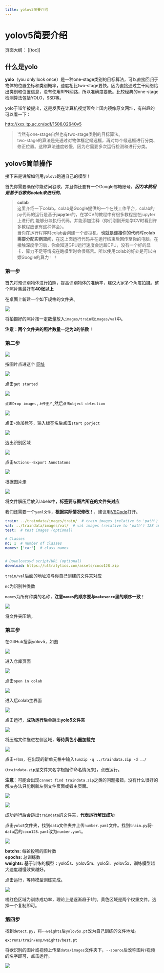```yaml
---
title: yolov5简要介绍
---
```

# yolov5简要介绍

页面大纲：
[[toc]]

## 什么是yolo

**yolo**（you only look once）是一种one-stage类别的目标算法，可以直接回归于物体的位置坐标和类别概率，速度相比two-stage要快。因为直接通过主干网络给出类别和位置信息，没有使用RPN网路，所以准确度要低。比较经典的one-stage检测算法包括YOLO，SSD等。

yolo于16年被提出，这是发表在计算机视觉顶会上国内镜像原文网址，有兴趣的可以看一下：

<http://xxx.itp.ac.cn/pdf/1506.02640v5>

>当然有one-stage自然也有two-stage类别的目标算法。  
two-stage的算法是先通过对物体框定候选框，再对每个候选框进行分类、修正位置。这种算法速度较慢，因为它需要多次运行检测和进行分类。

## yolov5简单操作

接下来是讲解如何用`yolov5`跑通自己的模型！

首先你需要确保你能访问谷歌，并且你还要有一个Google邮箱账号。***因为本教程是基于谷歌的colab来进行的***。

>****colab****  
这里介绍一下colab。colab是Google提供的一个在线工作平台，colab的py代码的运行是基于**jupyter**的，在学CV的教程中有很多教程是在jupyter上进行的,能够分块执行代码，并能添加注释（你们刚刚开始学CV时看到许多教程应该有这种体会）。  
当你在运行程序时colab会创建一个虚拟机，**也就是连接你的代码时colab需要分配实例空间**，在这上面运行代码并在运行结束后回传至你的电脑。在接触深度学习后，你会知道GPU运行速度会远超CPU，没有一个好的显卡、算力不足等情况在跑模型时会很痛苦。所以使用colab的好处是可以白嫖Google的算力！！

### 第一步

首先将预识别物体进行拍照，提高识别物体的准确率，建议大家多个角度拍摄。整个照片集最好有**40张以上**

在桌面上新建一个如下规格的文件夹。

![](/assets/pics/yolo1.11.png)

将拍摄好的照片按一定数量放入`images/train和images/val`中。

**注意：两个文件夹的照片数量一定为2的倍数！**

### 第二步

![](/assets/pics/yolo1.123.png)

按图片点进这个 [网址](https://www.makesense.ai)

![](/assets/pics/yolo112.png)

点击`get started`

![](/assets/pics/yolo214.png)

`点击Drop images,上传图片`,然后`点击object detection`

![](/assets/pics/yolo234423.png)

点击`+`添加标签，输入标签名后点击`start porject`

![](/assets/pics/yolo23113232.png)

选出识别区域

![](/assets/pics/yolo23442355.png)

点击`Actions--Export Annotatons`

![](/assets/pics/yolo234232344.png)

根据图片走

![](/assets/pics/vscode/yolo234764528.png)

将文件解压后放入labels中，**标签要与图片所在的文件夹对应**

我们还需要一个`yaml文件`，**根据实际情况修改！**，建议用[VSCode](/文档/👋环境配置/Visual%20Studio%20Code%20C语言%20安装配置.md)打开。

```yaml
train: ../traindata/images/train/  # train images (relative to 'path') 128 images
val: ../traindata/images/val/  # val images (relative to 'path') 128 images
test:  # test images (optional)

# Classes
nc: 1  # number of classes
names: ['car']  # class names


# Downloacsyd script/URL (optional)
download: https://ultralytics.com/assets/coco128.zip
```

`train/val`后面的地址须与你自己创建的文件夹对应

`nc`为识别种类数

`names`为所有种类的名称，****注意**`names`的顺序要与`makesence`里的顺序一致！**

![](/assets/pics/yolo23425.png)

将文件夹压缩。

### 第三步

在GitHub搜索yolov5，如图

![](/assets/pics/yolo1.png)

进入仓库页面

![](/assets/pics/yolo2.png)

点击`open in colab`

![](/assets/pics/yolo3.png)

进入后colab主界面

![](/assets/pics/yolo4.png)

点击运行，**成功运行后**会跳出**yolo5文件夹**

![](/assets/pics/yolo5.png)

将压缩文件拖进左侧区域，**等待黄色小圈加载完**

![](/assets/pics/yolo6.png)

点击`+代码`，在出现的新单元格中输入`!unzip -q ../traindata.zip -d ../`

(`traindata.zip`是文件夹名字根据你命名情况来)，点击运行。

**注意**：可能会出现`cannot find traindata.zip`之类的问题报错，没有什么很好的解决办法只能刷新左侧文件页面或者主页面。

![](/assets/pics/vscode/yolo9.png)

![](/assets/pics/vscode/yolo8.png)

成功运行后会跳出`traindata`的文件夹，**代表运行解压成功**

点击`yolo5`文件夹，找到`data`文件夹并上传`number.yaml`文件。找到`train.py`将`-data`后的`coco128.yaml`改为`number.yaml`。

![](/assets/pics/vscode/yolo11.png)

**batchs:** 每轮投喂的图片数  
**epochs:** 总训练数  
**weights:** 基于训练的模型：yolo5s、yolov5m、yolo5l、yolov5x，训练模型越大速度越慢效果越好。

点击运行，等待模型训练完成。

![](/assets/pics/yolo13.png)

橘红色区域为训练成功率，理论上是逐渐趋于1的。黄色区域是两个权重文件，选择一个复制即可。

### 第四步

找到`detect.py`，将`--weights`后`yolov5s.pt`改为自己训练的文件地址。

`ex:runs/train/exp/weights/best.pt`

将欲识别的图片或视频上传至`data/images`文件夹下，`--source`后改称图片/视频的名字即可，点击运行。

![](/assets/pics/yolo14.jpg)
